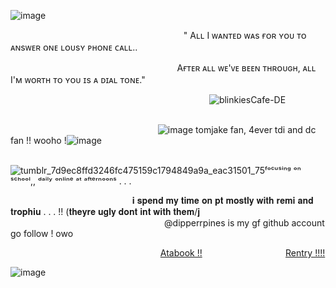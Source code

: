 ![image](https://github.com/user-attachments/assets/fe1ab785-b810-487e-8424-c4d68a23b60b)


⠀⠀⠀⠀⠀⠀⠀⠀⠀⠀⠀⠀⠀⠀⠀⠀⠀⠀⠀⠀⠀⠀⠀⠀⠀⠀⠀" Aʟʟ I ᴡᴀɴᴛᴇᴅ ᴡᴀs ғᴏʀ ʏᴏᴜ ᴛᴏ ᴀɴsᴡᴇʀ ᴏɴᴇ ʟᴏᴜsʏ ᴘʜᴏɴᴇ ᴄᴀʟʟ.. 

⠀⠀⠀⠀⠀⠀⠀⠀⠀⠀⠀⠀⠀⠀⠀⠀⠀⠀⠀⠀⠀⠀⠀⠀⠀⠀Aғᴛᴇʀ ᴀʟʟ ᴡᴇ'ᴠᴇ ʙᴇᴇɴ ᴛʜʀᴏᴜɢʜ, ᴀʟʟ I'ᴍ ᴡᴏʀᴛʜ ᴛᴏ ʏᴏᴜ ɪs ᴀ ᴅɪᴀʟ ᴛᴏɴᴇ."


⠀⠀⠀⠀⠀⠀⠀⠀⠀⠀⠀⠀⠀⠀⠀⠀⠀⠀⠀⠀⠀⠀⠀⠀⠀⠀⠀⠀⠀⠀⠀![blinkiesCafe-DE](https://github.com/user-attachments/assets/067400dd-8eac-406d-a896-5c0dd1fa691a)
⠀⠀⠀⠀⠀⠀⠀⠀⠀⠀⠀⠀⠀⠀⠀⠀⠀⠀⠀⠀⠀⠀⠀⠀⠀⠀⠀⠀⠀

⠀⠀⠀⠀⠀⠀⠀⠀⠀⠀⠀⠀⠀⠀⠀⠀⠀⠀⠀⠀⠀⠀⠀![image](https://github.com/user-attachments/assets/cf18e1a4-f86a-4a60-a4ee-40cb561ffaed) tomjake fan, 4ever tdi and dc fan !! wooho !![image](https://github.com/user-attachments/assets/38fb3975-fcea-4a2f-a308-ae751ff9d151)

⠀⠀⠀⠀⠀⠀⠀⠀⠀⠀⠀⠀⠀⠀⠀⠀⠀⠀⠀⠀⠀⠀⠀⠀⠀⠀⠀⠀![tumblr_7d9ec8ffd3246fc475159c1794849a9a_eac31501_75](https://github.com/user-attachments/assets/178567ae-7ac8-4dd7-8a4a-0654b42d97bd)ᶠᵒᶜᵘˢⁱⁿᵍ ᵒⁿ ˢᶜʰᵒᵒˡ,, ᵈᵃⁱˡʸ ᵒⁿˡⁱⁿᵉ ᵃᵗ ᵃᶠᵗᵉʳⁿᵒᵒⁿˢ . . .

⠀⠀⠀⠀⠀⠀⠀⠀⠀⠀⠀⠀⠀⠀⠀⠀⠀⠀⠀𝐢 𝐬𝐩𝐞𝐧𝐝 𝐦𝐲 𝐭𝐢𝐦𝐞 𝐨𝐧 𝐩𝐭 𝐦𝐨𝐬𝐭𝐥𝐲 𝐰𝐢𝐭𝐡 𝐫𝐞𝐦𝐢 𝐚𝐧𝐝 𝐭𝐫𝐨𝐩𝐡𝐢𝐮 . . . !! (𝐭𝐡𝐞𝐲𝐫𝐞 𝐮𝐠𝐥𝐲 𝐝𝐨𝐧𝐭 𝐢𝐧𝐭 𝐰𝐢𝐭𝐡 𝐭𝐡𝐞𝐦/𝐣
⠀⠀⠀⠀⠀⠀⠀⠀⠀⠀⠀⠀⠀⠀⠀⠀⠀⠀⠀⠀⠀⠀⠀⠀@dipperrpines is my gf github account go follow ! owo

⠀⠀⠀⠀⠀⠀⠀⠀⠀⠀⠀⠀⠀⠀⠀⠀ ⠀⠀⠀⠀⠀⠀⠀[Atabook !!](https://jani.atabook.org/)⠀⠀⠀⠀⠀⠀⠀⠀⠀⠀⠀⠀⠀[Rentry !!!!]((https://rentry.co/yk32seqb))

![image](https://github.com/user-attachments/assets/9b3863f8-28d5-460c-845a-e4fa2fca54bf)




